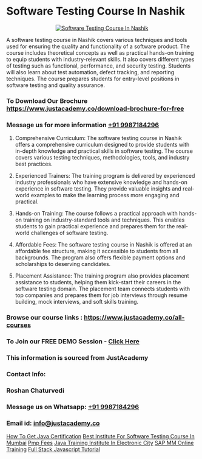 # Software Testing Course In Nashik

<p align="center">
  <a href="https://justacademy.co/program-detail/software-testing">
    <img src="https://justacademy.co/storage2/program_images/1704700438.webp" alt="Software Testing Course In Nashik">
  </a>
</p>


A software testing course in Nashik covers various techniques and tools used for ensuring the quality and functionality of a software product. The course includes theoretical concepts as well as practical hands-on training to equip students with industry-relevant skills. It also covers different types of testing such as functional, performance, and security testing. Students will also learn about test automation, defect tracking, and reporting techniques. The course prepares students for entry-level positions in software testing and quality assurance. 
### To Download Our Brochure https://www.justacademy.co/download-brochure-for-free
### Message us for more information [+91 9987184296](https://api.whatsapp.com/send?phone=919987184296)
1) Comprehensive Curriculum: The software testing course in Nashik offers a comprehensive curriculum designed to provide students with in-depth knowledge and practical skills in software testing. The course covers various testing techniques, methodologies, tools, and industry best practices.

2) Experienced Trainers: The training program is delivered by experienced industry professionals who have extensive knowledge and hands-on experience in software testing. They provide valuable insights and real-world examples to make the learning process more engaging and practical.

3) Hands-on Training: The course follows a practical approach with hands-on training on industry-standard tools and techniques. This enables students to gain practical experience and prepares them for the real-world challenges of software testing.

4) Affordable Fees: The software testing course in Nashik is offered at an affordable fee structure, making it accessible to students from all backgrounds. The program also offers flexible payment options and scholarships to deserving candidates.

5) Placement Assistance: The training program also provides placement assistance to students, helping them kick-start their careers in the software testing domain. The placement team connects students with top companies and prepares them for job interviews through resume building, mock interviews, and soft skills training.

### Browse our course links : https://www.justacademy.co/all-courses 
### To Join our FREE DEMO Session - [Click Here](https://www.justacademy.co/register-for-course-demo)


### This information is sourced from JustAcademy
### Contact Info:
### Roshan Chaturvedi
### Message us on Whatsapp: [+91 9987184296](https://api.whatsapp.com/send?phone=919987184296)
### Email id: [info@justacademy.co](mailto:info@justacademy.co)
                    
[How To Get Java Certification](https://www.linkedin.com/pulse/how-get-java-certification-justacademy-beangaluru-jwzxc/)
[Best Institute For Software Testing Course In Mumbai](https://www.linkedin.com/pulse/best-institute-software-testing-course-mumbai-justacademy-okqlc?trackingId=QjlxOWj07JF822ziaLsidg%3D%3D&lipi=urn%3Ali%3Apage%3Ad_flagship3_company_admin%3BkivWcGmHSBCkKNz13%2FsLDg%3D%3D)
[Pmp Fees](https://medium.com/@kamblerajas684/pmp-fees-fdcb11ccab04)
[Java Training Institute In Electronic City](https://medium.com/@prempja40/java-training-institute-in-electronic-city-ac6a07e9b3d2)
[SAP MM Online Training](https://justacademyin.github.io/Articles/SAP-MM-Online-Training)
[Full Stack Javascript Tutorial](https://justacademyin.github.io/Articles/Full-Stack-Javascript-Tutorial)

